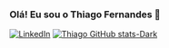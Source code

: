 ### Olá! Eu sou o Thiago Fernandes 👋


[![LinkedIn](https://img.shields.io/badge/linkedin-%230077B5.svg?style=for-the-badge&logo=linkedin&logoColor=white)](https://www.linkedin.com/in/thiartfernandes/)
[![Thiago GitHub stats-Dark](https://github-readme-stats.vercel.app/api?username=fallonrain&show_icons=true&theme=dark#gh-dark-mode-only)](https://github.com/anuraghazra/github-readme-stats#gh-dark-mode-only)
